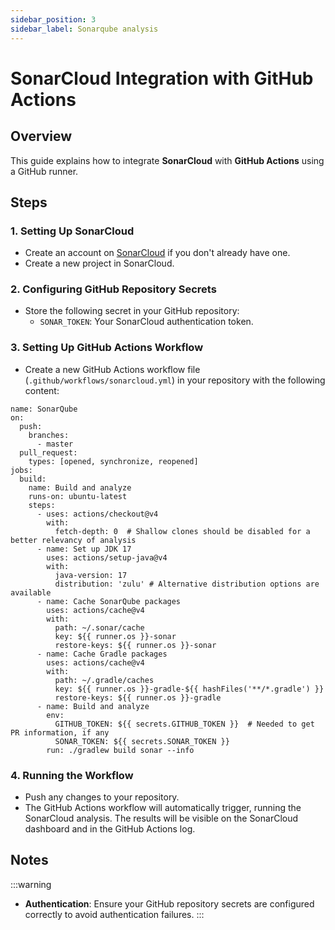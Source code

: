 ```yaml
---
sidebar_position: 3
sidebar_label: Sonarqube analysis
---
```


# SonarCloud Integration with GitHub Actions

## Overview

This guide explains how to integrate **SonarCloud** with **GitHub Actions** using a GitHub runner.

## Steps

### 1. Setting Up SonarCloud

- Create an account on [SonarCloud](https://sonarcloud.io/) if you don't already have one.
- Create a new project in SonarCloud.

### 2. Configuring GitHub Repository Secrets

- Store the following secret in your GitHub repository:
  - `SONAR_TOKEN`: Your SonarCloud authentication token.

### 3. Setting Up GitHub Actions Workflow

- Create a new GitHub Actions workflow file (`.github/workflows/sonarcloud.yml`) in your repository with the following content:

```yaml, title=".github/workflows/sonarqube.yml"
name: SonarQube
on:
  push:
    branches:
      - master
  pull_request:
    types: [opened, synchronize, reopened]
jobs:
  build:
    name: Build and analyze
    runs-on: ubuntu-latest
    steps:
      - uses: actions/checkout@v4
        with:
          fetch-depth: 0  # Shallow clones should be disabled for a better relevancy of analysis
      - name: Set up JDK 17
        uses: actions/setup-java@v4
        with:
          java-version: 17
          distribution: 'zulu' # Alternative distribution options are available
      - name: Cache SonarQube packages
        uses: actions/cache@v4
        with:
          path: ~/.sonar/cache
          key: ${{ runner.os }}-sonar
          restore-keys: ${{ runner.os }}-sonar
      - name: Cache Gradle packages
        uses: actions/cache@v4
        with:
          path: ~/.gradle/caches
          key: ${{ runner.os }}-gradle-${{ hashFiles('**/*.gradle') }}
          restore-keys: ${{ runner.os }}-gradle
      - name: Build and analyze
        env:
          GITHUB_TOKEN: ${{ secrets.GITHUB_TOKEN }}  # Needed to get PR information, if any
          SONAR_TOKEN: ${{ secrets.SONAR_TOKEN }}
        run: ./gradlew build sonar --info
```

### 4. Running the Workflow

- Push any changes to your repository.
- The GitHub Actions workflow will automatically trigger, running the SonarCloud analysis. The results will be visible on the SonarCloud dashboard and in the GitHub Actions log.

## Notes

:::warning
- **Authentication**: Ensure your GitHub repository secrets are configured correctly to avoid authentication failures.
:::